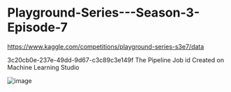 # Playground-Series---Season-3-Episode-7
https://www.kaggle.com/competitions/playground-series-s3e7/data


3c20cb0e-237e-49dd-9d67-c3c89c3e149f The Pipeline Job id Created on Machine Learning Studio

![image](https://user-images.githubusercontent.com/39401239/220840225-e13de36a-ff4e-4ab2-9694-c8a7f8d678a9.png)
